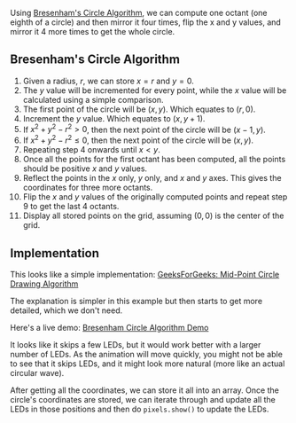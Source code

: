 Using
[Bresenham's Circle Algorithm](https://en.m.wikipedia.org/wiki/Midpoint_circle_algorithm), we can compute one octant (one eighth of a circle) and then mirror it four times, flip the x and y values, and mirror it 4 more times to get the whole circle.


## Bresenham's Circle Algorithm

1. Given a radius, $r$, we can store $x=r$ and $y=0$.
2. The $y$ value will be incremented for every point, while the $x$ value will be calculated using a simple comparison.
3. The first point of the circle will be $(x, y)$. Which equates to $(r, 0)$.
4. Increment the $y$ value. Which equates to $(x, y+1)$.
5. If $x^2 + y^2 - r^2 > 0$, then the next point of the circle will be $(x-1, y)$.
6. If $x^2 + y^2 - r^2 \le 0$, then the next point of the circle will be $(x, y)$.
7. Repeating step 4 onwards until $x < y$.
8. Once all the points for the first octant has been computed, all the points should be positive $x$ and $y$ values.
9. Reflect the points in the $x$ only, $y$ only, and $x$ and $y$ axes. This gives the coordinates for three more octants.
10. Flip the $x$ and $y$ values of the originally computed points and repeat step 9 to get the last 4 octants.
11. Display all stored points on the grid, assuming $(0, 0)$ is the center of the grid.


## Implementation

This looks like a simple implementation:
[GeeksForGeeks: Mid-Point Circle Drawing Algorithm](https://www.geeksforgeeks.org/mid-point-circle-drawing-algorithm/amp/)

The explanation is simpler in this example but then starts to get more detailed, which we don't need.

Here's a live demo: [Bresenham Circle Algorithm Demo](http://0x80.pl/articles/bresenham-demo-circle.html)

It looks like it skips a few LEDs, but it would work better with a larger number of LEDs. As the animation will move quickly, you might not be able to see that it skips LEDs, and it might look more natural (more like an actual circular wave).

After getting all the coordinates, we can store it all into an array. Once the circle's coordinates are stored, we can iterate through and update all the LEDs in those positions and then do ```pixels.show()``` to update the LEDs.
